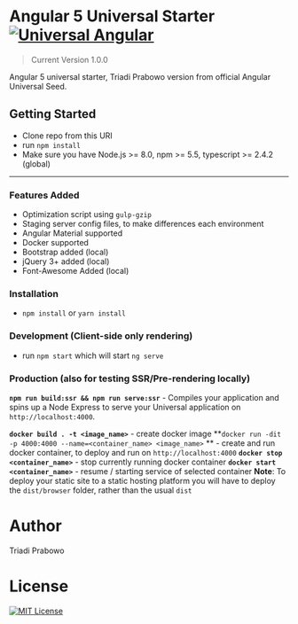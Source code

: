 # Angular 5 Universal Starter [![Universal Angular](https://img.shields.io/badge/universal-angular2-brightgreen.svg?style=flat)](https://github.com/angular/universal)
> Current Version 1.0.0

Angular 5 universal starter, Triadi Prabowo version from official Angular Universal Seed.

## Getting Started
* Clone repo from this URI
* run `npm install`
* Make sure you have Node.js >= 8.0, npm >= 5.5, typescript >= 2.4.2 (global)

---

### Features Added
* Optimization script using `gulp-gzip`
* Staging server config files, to make differences each environment
* Angular Material supported
* Docker supported
* Bootstrap added (local)
* jQuery 3+ added (local)
* Font-Awesome Added (local)

### Installation
* `npm install` or `yarn install`

### Development (Client-side only rendering)
* run `npm start` which will start `ng serve`

### Production (also for testing SSR/Pre-rendering locally)
**`npm run build:ssr && npm run serve:ssr`** - Compiles your application and spins up a Node Express to serve your Universal application on `http://localhost:4000`.

**`docker build . -t <image_name>`** - create docker image
**`docker run -dit -p 4000:4000 --name=<container_name> <image_name>`
** - create and run docker container, to deploy and run on `http://localhost:4000`
**`docker stop <container_name>`** - stop currently running docker container
**`docker start <container_name>`** - resume / starting service of selected container
**Note**: To deploy your static site to a static hosting platform you will have to deploy the `dist/browser` folder, rather than the usual `dist`

# Author
Triadi Prabowo

# License
[![MIT License](https://img.shields.io/badge/license-MIT-blue.svg?style=flat)](/LICENSE)
